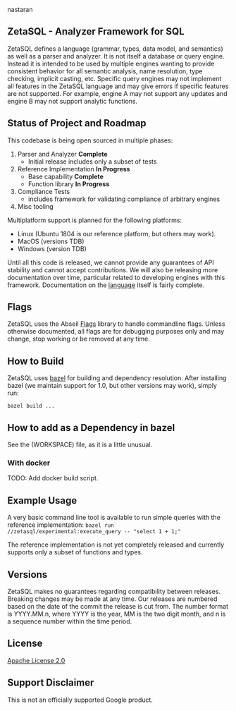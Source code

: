 nastaran
## ZetaSQL - Analyzer Framework for SQL

ZetaSQL defines a language (grammar, types, data model, and semantics) as well
as a parser and analyzer.  It is not itself a database or query engine. Instead
it is intended to be used by multiple engines wanting to provide consistent
behavior for all semantic analysis, name resolution, type checking, implicit
casting, etc. Specific query engines may not implement all features in the
ZetaSQL language and may give errors if specific features are not supported. For
example, engine A may not support any updates and engine B may not support
analytic functions.

## Status of Project and Roadmap

This codebase is being open sourced in multiple phases:

1. Parser and Analyzer **Complete**
   - Initial release includes only a subset of tests
2. Reference Implementation **In Progress**
   - Base capability **Complete**
   - Function library **In Progress**
3. Compliance Tests
   - includes framework for validating compliance of arbitrary engines
4. Misc tooling

Multiplatform support is planned for the following platforms:

 - Linux (Ubuntu 1804 is our reference platform, but others may work).
 - MacOS (versions TDB)
 - Windows (version TDB)

Until all this code is released, we cannot provide any guarantees of API
stability and cannot accept contributions. We will also be releasing more
documentation over time, particular related to developing engines with this
framework. Documentation on the [language](docs/) itself is fairly
complete.


## Flags
ZetaSQL uses the Abseil [Flags](https://abseil.io/blog/20190509-flags) library
to handle commandline flags. Unless otherwise documented, all flags are for
debugging purposes only and may change, stop working or be removed at any time.


## How to Build

ZetaSQL uses [bazel](https://bazel.build) for building and dependency
resolution. After installing bazel (we maintain support for 1.0,
but other versions may work), simply run:

```bazel build ...```

## How to add as a Dependency in bazel
See the (WORKSPACE) file, as it is a little unusual.

### With docker
 TODO: Add docker build script.

## Example Usage
A very basic command line tool is available to run simple queries with the
reference implementation:
```bazel run //zetasql/experimental:execute_query -- "select 1 + 1;"```

The reference implementation is not yet completely released and currently
supports only a subset of functions and types.

## Versions

ZetaSQL makes no guarantees regarding compatibility between releases.
Breaking changes may be made at any time. Our releases are numbered based
on the date of the commit the release is cut from. The number format is
YYYY.MM.n, where YYYY is the year, MM is the two digit month, and n is a
sequence number within the time period.

## License

[Apache License 2.0](LICENSE)

## Support Disclaimer
This is not an officially supported Google product.
